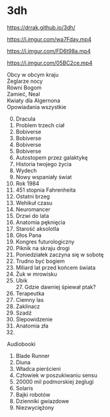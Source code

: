 # 3dh
https://drrak.github.io/3dh/

https://i.imgur.com/wa7Fday.mp4

https://i.imgur.com/FD6t98a.mp4

https://i.imgur.com/05BC2ce.mp4


Obcy w obcym kraju  
Żeglarze nocy  
Równi Bogom  
Zamieć, Neal  
Kwiaty dla Algernona  
Opowiadania wszystkie 

0. Dracula  
1. Problem trzech ciał  
2. Bobiverse  
3. Bobiverse  
4. Bobiverse  
5. Bobiverse  
6. Autostopem przez galaktykę  
7. Historia twojego życia  
9. Wydech  
10. Nowy wspaniały świat  
11. Rok 1984  
12. 451 stopnia Fahrenheita  
13. Ostatni brzeg  
14. Wehikuł czasu  
15. Neuromancer  
16. Drzwi do lata  
17. Anatomia pęknięcia  
18. Starość aksolotla  
19. Głos Pana  
20. Kongres futurologiczny  
21. Piknik na skraju drogi  
22. Poniedziałek zaczyna się w sobotę  
23. Trudno być bogiem  
24. Miliard lat przed końcem świata  
25. Żuk w mrowisku  
26. Ubik  
27. Gdzie dawniej śpiewał ptak?  
28. Terapeutka  
29. Ciemny las  
30. Zaklinacz  
31. Szadź  
32. Ślepowidzenie  
33. Anatomia zła  
34. 



Audiobooki

1. Blade Runner
2. Diuna
3. Władca pierścieni
4. Człowiek w poszukiwaniu sensu
5. 20000 mil podmorskiej żeglugi
6. Solaris
7. Bajki robotów
8. Dzienniki gwiazdowe
9. Niezwyciężony
